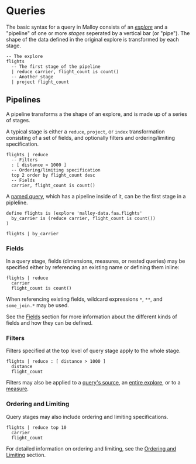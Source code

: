 # Queries

The basic syntax for a query in Malloy consists of an [_explore_](explore.md)
and a "pipeline" of one or more _stages_ seperated by a vertical bar (or "pipe"). The shape of the data defined in the original explore is transformed by each stage.

```malloy
-- The explore
flights
  -- The first stage of the pipeline
  | reduce carrier, flight_count is count()
  -- Another stage
  | project flight_count
```

## Pipelines

A pipeline transforms a the shape of an explore, and is made up of a series of stages.

A typical stage is either a `reduce`, `project`, or `index` transformation consisting of a set of fields, and optionally filters and ordering/limiting specification.

```malloy
flights | reduce
  -- Filters
  : [ distance > 1000 ]
  -- Ordering/limiting specification
  top 2 order by flight_count desc
  -- Fields
  carrier, flight_count is count()
```

A [named query](nesting.md), which has a pipeline inside of it, can be the first stage in a pipleline.

```malloy
define flights is (explore 'malloy-data.faa.flights'
  by_carrier is (reduce carrier, flight_count is count())
)

flights | by_carrier
```

### Fields

In a query stage, fields (dimensions, measures, or nested
queries) may be specified either by referencing an existing
name or defining them inline:

```malloy
flights | reduce
  carrier
  flight_count is count()
```

When referencing existing fields, wildcard expressions `*`, `**`, and `some_join.*` may be used.

<!-- TODO explain what these all do. -->

See the [Fields](fields.md) section for more information
about the different kinds of fields and how they can be
defined.

### Filters

Filters specified at the top level of query stage apply to
the whole stage.

```malloy
flights | reduce : [ distance > 1000 ]
  distance
  flight_count
```

Filters may also be applied to a [query's source](), an [entire explore](explore.md#filtering-explores), or to a [measure](expressions.md).

<!-- TODO: improve link for filtering a measure. -->

### Ordering and Limiting

Query stages may also include ordering and limiting
specifications.

```malloy
flights | reduce top 10
  carrier
  flight_count
```

For detailed information on ordering and limiting, see the [Ordering and Limiting](order_by.md) section.
